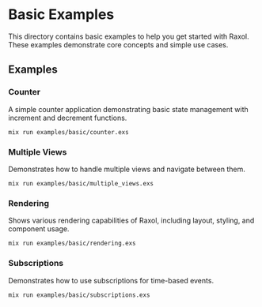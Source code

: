 # Basic Examples

This directory contains basic examples to help you get started with Raxol. These examples demonstrate core concepts and simple use cases.

## Examples

### Counter
A simple counter application demonstrating basic state management with increment and decrement functions.
```
mix run examples/basic/counter.exs
```

### Multiple Views
Demonstrates how to handle multiple views and navigate between them.
```
mix run examples/basic/multiple_views.exs
```

### Rendering
Shows various rendering capabilities of Raxol, including layout, styling, and component usage.
```
mix run examples/basic/rendering.exs
```

### Subscriptions
Demonstrates how to use subscriptions for time-based events.
```
mix run examples/basic/subscriptions.exs
``` 